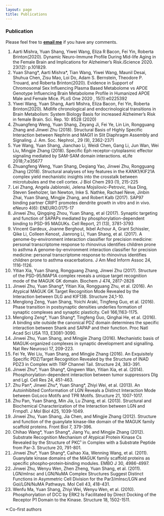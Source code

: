 ```yaml
---
layout: page
title: Publications
---
```


### Publication

Please feel free to [**email me**](yshang@arizona.edu) if you have any comments. 
1.  Aarti Mishra, Yuan Shang, Yiwei Wang, Eliza R Bacon, Fei Yin, Roberta Brinton(2020). Dynamic Neuro-Immune Profile During Mid-life Aging in the Female Brain and Implications for Alzheimer’s Risk.iScience 2020. 23(12): p.101829.
2.	Yuan Shang*, Aarti Mishra*, Tian Wang, Yiwei Wang, Maunil Desai, Shuhua Chen, Zisu Mao, Loi Do, Adam S. Bernstein, Theodore P. Trouard, and Roberta Brinton(2020). Evidence in Support of Chromosomal Sex Influencing Plasma Based Metabolome vs APOE Genotype Influencing Brain Metabolome Profile in Humanized APOE Male and Female Mice. PLoS One 2020 , 15(1):e0225392
3.	Yiwei Wang, Yuan Shang, Aarti Mishra, Eliza Bacon, Fei Yin, Roberta Brinton(2020). Midlife chronological and endocrinological transitions in Brain Metabolism: System Biology Basis for increased Alzheimer’s Risk in female Brain. Sci. Rep. 10: 8528 (2020)
4.	Zhuangfeng Weng, Yuan Shang, Zeyang Ji, Fei Ye, Lin Lin, Rongguang Zhang and Jinwei Zhu (2018). Structural Basis of Highly Specific Interaction between Nephrin and MAGI1 in Slit Diaphragm Assembly and Signaling. J. Am. Soc. Nephrol., 29 (9), 2362-2371 
5.	Yue Wang, Yuan Shang, Jianchao Li, Weidi Chen, Gang Li, Jun Wan, Wei Liu, Mingjie Zhang (2018). Specific Eph receptor-cytoplasmic effector signaling mediated by SAM-SAM domain interactions. eLife 2018;7:e35677
6.	Zhuangfeng Weng, Yuan Shang, Deqiang Yao, Jinwei Zhu, Rongguang Zhang (2018). Structural analyses of key features in the KANK1/KIF21A complex yield mechanistic insights into the crosstalk between microtubules and the cell cortex. J Biol Chem 293 (1), 215-225 
7.	Lei Zhang, Angela Jablonski, Jelena Mojsilovic-Petrovic, Hua Ding, Steven Seeholzer, Ian Newton, Inke S. Nathke, Rachael Neve, Jinbin Zhai, Yuan Shang, Mingjie Zhang, and Robert Kalb (2017). SAP97 binding partner CRIPT promotes dendrite growth in vitro and in vivo. eNeuro 4(6): ENEURO.0175-17
8.	Jinwei Zhu, Qingqing Zhou, Yuan Shang, et al (2017). Synaptic targeting and function of SAPAPs mediated by phosphorylation-dependent binding to PSD-95 MAGUKs. Cell Report, 21 (13), 3781-3793
9.	Vincent Gardeux, Joanne Berghout, Ikbel Achour A, Grant Schissler, Qike Li, Colleen Kenost, Jianrong Li, Yuan Shang, et al. (2017). A genome-by-environment interaction classifier for precision medicine: personal transcriptome response to rhinovirus identifies children prone to asthma A genome-by-environment interaction classifier for precision medicine: personal transcriptome response to rhinovirus identifies children prone to asthma exacerbations. J Am Med Inform Assoc 24, 1116-1126.
10.	Yitian Xia, Yuan Shang, Rongguang Zhang, Jinwei Zhu (2017). Structure of the PSD-95/MAP1A complex reveals a unique target recognition mode of the MAGUK GK domain. Biochem J 474, 2817-2828
11.	Jinwei Zhu, Yuan Shang*, Yitian Xia, Rongguang Zhu, et al. (2016). An Atypical MAGUK GK Target Recognition Mode Revealed by the Interaction between DLG and KIF13B. Structure 24,1-10.
12.	Menglong Zeng, Yuan Shang, Yoichi Araki, Tingfeng Guo, et al. (2016). Phase transition in postsynaptic densities underlies formation of synaptic complexes and synaptic plasticity. Cell 166,1163-1175.
13.	Menglong Zeng*, Yuan Shang*, Tingfeng Guo, Qinghai He, et al. (2016). A binding site outside the canonical PDZ domain determines the specific interaction between Shank and SAPAP and their function. Proc Natl Acad Sci USA 113, E3081-3090.
14.	Jinwei Zhu, Yuan Shang, and Mingjie Zhang (2016). Mechanistic basis of MAGUK-organized complexes in synaptic development and signalling. Nat Rev Neurosci 17, 209-223.
15.	Fei Ye, Wei Liu, Yuan Shang, and Mingjie Zhang (2016). An Exquisitely Specific PDZ/Target Recognition Revealed by the Structure of INAD PDZ3 in Complex with TRP Channel Tail. Structure 24, 383-391.
16.	Jinwei Zhu*, Yuan Shang*, Qingwen Wan, Yitian Xia, et al. (2014). Phosphorylation-dependent interaction between tumor suppressors Dlg and Lgl. Cell Res 24, 451-463.
17.	Zhu Pan*, Jinwei Zhu*, Yuan Shang*, Zhiyi Wei, et al. (2013). An Autoinhibited Conformation of LGN Reveals a Distinct Interaction Mode between GoLoco Motifs and TPR Motifs. Structure 21, 1007-1017.
18.	Zhu Pan, Yuan Shang, Min Jia, Lu Zhang, et al. (2013). Structural and Biochemical Characterization of the Interaction between LGN and Frmpd1. J Mol Biol 425, 1039-1049.
19.	Jinwei Zhu, Yuan Shang, Jia Chen, and Mingjie Zhang (2012). Structure and function of the guanylate kinase-like domain of the MAGUK family scaffold proteins. Front Biol 7, 379-396.
20.	Chihao Wang*, Yuan Shang*, Jiang Yu, and Mingjie Zhang (2012). Substrate Recognition Mechanism of Atypical Protein Kinase Cs Revealed by the Structure of PKC¹ in Complex with a Substrate Peptide from Par-3. Structure 20, 791-801.
21.	Jinwei Zhu*, Yuan Shang*, Caihao Xia, Wenning Wang, et al. (2011). Guanylate kinase domains of the MAGUK family scaffold proteins as specific phospho‐protein‐binding modules. EMBO J 30, 4986-4997.
22.	Jinwei Zhu, Wenyu Wen, Zhen Zheng, Yuan Shang, et al. (2011). LGN/mInsc and LGN/NuMA Complex Structures Suggest Distinct Functions in Asymmetric Cell Division for the Par3/mInsc/LGN and Gαi/LGN/NuMA Pathways. Mol Cell 43, 418-431.
23.	Wenfu Ma, Yuan Shang, Zhiyi Wei, Wenyu Wen, et al. (2010). Phosphorylation of DCC by ERK2 Is Facilitated by Direct Docking of the Receptor P1 Domain to the Kinase. Structure 18, 1502-1511.

*:Co-first authors   